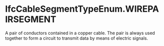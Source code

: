 IfcCableSegmentTypeEnum.WIREPAIRSEGMENT
=======================================
A pair of conductors contained in a copper cable. The pair is always used
together to form a circuit to transmit data by means of electric signals.


